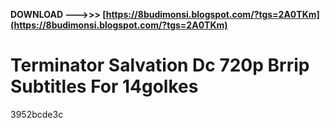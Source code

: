 **DOWNLOAD ———>>> [https://8budimonsi.blogspot.com/?tgs=2A0TKm](https://8budimonsi.blogspot.com/?tgs=2A0TKm)**


 
# Terminator Salvation Dc 720p Brrip Subtitles For 14golkes
 
  3952bcde3c
 
